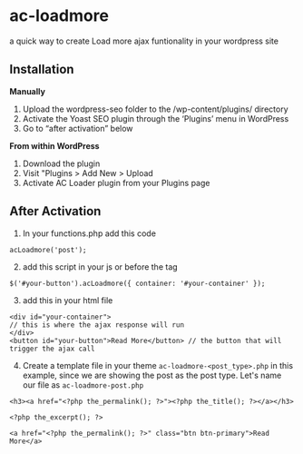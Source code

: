 # ac-loadmore
a quick way to create Load more ajax funtionality in your wordpress site

## Installation
**Manually**
1. Upload the wordpress-seo folder to the /wp-content/plugins/ directory
2. Activate the Yoast SEO plugin through the ‘Plugins’ menu in WordPress
3. Go to “after activation” below

**From within WordPress**
1. Download the plugin
2. Visit "Plugins > Add New > Upload
3. Activate AC Loader plugin from your Plugins page

## After Activation
1. In your functions.php add this code 
```
acLoadmore('post');
```
2. add this script in your js or before the </body> tag
```
$('#your-button').acLoadmore({ container: '#your-container' });
```
3. add this in your html file
```
<div id="your-container">
// this is where the ajax response will run
</div>
<button id="your-button">Read More</button> // the button that will trigger the ajax call
```
4. Create a template file in your theme `ac-loadmore-<post_type>.php`
in this example, since we are showing the post as the post type. Let's name our file as `ac-loadmore-post.php`
```
<h3><a href="<?php the_permalink(); ?>"><?php the_title(); ?></a></h3>

<?php the_excerpt(); ?>

<a href="<?php the_permalink(); ?>" class="btn btn-primary">Read More</a>
```
